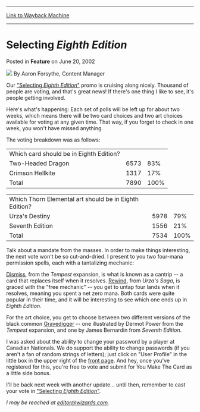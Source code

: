 
---
[Link to Wayback Machine](https://web.archive.org/web/20211024040737/https://magic.wizards.com/en/articles/archive/selecting-eighth-edition-2002-06-20)

[_metadata_:author]:- "Aaron Forsythe"
[_metadata_:description]:- "Our `Selecting Eighth Edition` promo is cruising along nicely. Thousand of people are voting, and that's great news! If there's one thing I like to see, it's people getting involved. Here's what's happening: Each set of polls will be left up for about two weeks, which means there will be two card choices and two art choices available for voting at any given time. That way, if"
[_metadata_:generator]:- "Drupal 7 (http://drupal.org)"
[_metadata_:node]:- "634361"
[_metadata_:publish_date]:- "2002-06-20"
[_metadata_:source]:- "div-main-content"
[_metadata_:title]:- "Selecting Eighth Edition"
[_metadata_:wayback_capture_timestamp]:- "2021-10-24 04:07:37"
[_metadata_:wayback_raw_url]:- "https://web.archive.org/web/20211024040737id_/https://magic.wizards.com/en/articles/archive/selecting-eighth-edition-2002-06-20"
[_metadata_:wayback_url]:- "https://magic.wizards.com/en/articles/archive/selecting-eighth-edition-2002-06-20"
---


Selecting *Eighth Edition*
==========================



 Posted in **Feature**
 on June 20, 2002 






![](https://media.magic.wizards.com/styles/auth_small/public/generic-avatar-150_273.png)
By Aaron Forsythe, Content Manager












Our ["Selecting *Eighth Edition*"](http://archive.wizards.com/default.asp?x=mtgcom/vote8e/home) promo is cruising along nicely. Thousand of people are voting, and that's great news! If there's one thing I like to see, it's people getting involved.


Here's what's happening: Each set of polls will be left up for about two weeks, which means there will be two card choices and two art choices available for voting at any given time. That way, if you forget to check in one week, you won't have missed anything.


The voting breakdown was as follows:




|  |  |  |
| --- | --- | --- |
| Which card should be in Eighth Edition? |  |  |
| Two-Headed Dragon | 6573 | 83% |
| Crimson Hellkite | 1317 | 17% |
| Total | 7890 | 100% |



|  |  |  |
| --- | --- | --- |
| Which Thorn Elemental art should be in Eighth Edition? |  |  |
| Urza's Destiny | 5978 | 79% |
| Seventh Edition | 1556 | 21% |
| Total | 7534 | 100% |

Talk about a mandate from the masses. In order to make things interesting, the next vote won't be so cut-and-dried. I present to you two four-mana permission spells, each with a tantalizing mechanic:


[Dismiss](https://gatherer.wizards.com/Pages/Card/Details.aspx?name=Dismiss), from the *Tempest* expansion, is what is known as a cantrip -- a card that replaces itself when it resolves. [Rewind](https://gatherer.wizards.com/Pages/Card/Details.aspx?name=Rewind), from *Urza's Saga*, is graced with the "free mechanic" -- you get to untap four lands when it resolves, meaning you spent a net zero mana. Both cards were quite popular in their time, and it will be interesting to see which one ends up in *Eighth Edition*.


For the art choice, you get to choose between two different versions of the black common [Gravedigger](https://gatherer.wizards.com/Pages/Card/Details.aspx?name=Gravedigger) -- one illustrated by Dermot Power from the *Tempest* expansion, and one by James Bernardin from *Seventh Edition*.


I was asked about the ability to change your password by a player at Canadian Nationals. We do support the ability to change passwords (if you aren't a fan of random strings of letters); just click on "User Profile" in the little box in the upper right of the [front page](http://archive.wizards.com/default.asp?x=mtgcom/welcome). And hey, once you've registered for this, you're free to vote and submit for You Make The Card as a little side bonus.


I'll be back next week with another update… until then, remember to cast your vote in ["Selecting *Eighth Edition*"](http://archive.wizards.com/default.asp?x=mtgcom/vote8e/home).


*I may be reached at editor@wizards.com.*








